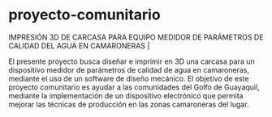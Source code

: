 # proyecto-comunitario
IMPRESIÓN 3D DE CARCASA PARA EQUIPO MEDIDOR DE PARÁMETROS DE CALIDAD DEL AGUA EN CAMARONERAS |

El presente proyecto busca diseñar e imprimir en 3D una carcasa para un dispositivo medidor de parámetros de calidad de agua en camaroneras, mediante el uso de un software de diseño mecánico. 
El objetivo de este proyecto comunitario es ayudar a las comunidades del Golfo de Guayaquil, mediante la implementación de un dispositivo electrónico que permita mejorar las técnicas de producción en las zonas camaroneras del lugar.
